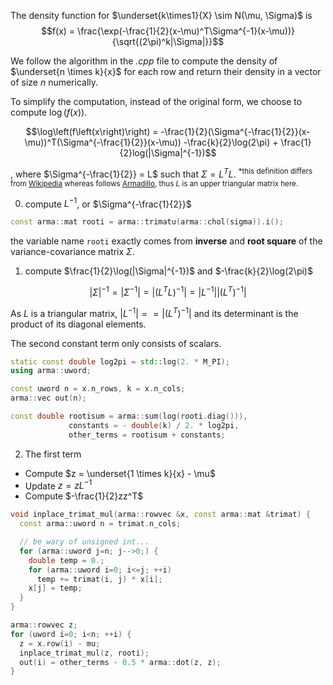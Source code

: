 The density function for $\underset{k\times1}{X} \sim N(\mu, \Sigma)$ is
$$f(x) = \frac{\exp(-\frac{1}{2}(x-\mu)^T\Sigma^{-1}(x-\mu))}{\sqrt{(2\pi)^k|\Sigma|}}$$


We follow the algorithm in the *.cpp* file to compute the density of $\underset{n \times k}{x}$ for each row and return their density in a vector of size $n$ numerically.

To simplify the computation, instead of the original form, we choose to compute $\log\left(f\left(x\right)\right)$.

$$\log\left(f\left(x\right)\right) = 
-\frac{1}{2}(\Sigma^{-\frac{1}{2}}(x-\mu))^T(\Sigma^{-\frac{1}{2}}(x-\mu))
-\frac{k}{2}\log(2\pi) + \frac{1}{2}log(|\Sigma|^{-1})$$

, where $\Sigma^{-\frac{1}{2}} = L$ such that $\Sigma = L^TL$. <sup>*this definition differs from [Wikipedia](https://en.wikipedia.org/wiki/Cholesky_decomposition) whereas follows [Armadillo](http://arma.sourceforge.net/docs.html#chol), thus $L$ is an upper triangular matrix here.<sup>

0. compute $L^{-1}$, or $\Sigma^{-\frac{1}{2}}$

```cpp
const arma::mat rooti = arma::trimatu(arma::chol(sigma)).i();
```
the variable name `rooti` exactly comes from **inverse** and **root square** of the variance-covariance matrix $\Sigma$.

1. compute $\frac{1}{2}\log(|\Sigma|^{-1})$ and $-\frac{k}{2}\log(2\pi)$

$$|\Sigma|^{-1} = |\Sigma^{-1}| = |(L^TL)^{-1}| = |L^{-1}||(L^T)^{-1}|$$

As $L$ is a triangular matrix, $|L^{-1}|==|(L^T)^{-1}|$ and its determinant is the product of its diagonal elements.

The second constant term only consists of scalars.

```cpp
static const double log2pi = std::log(2. * M_PI);
using arma::uword;

const uword n = x.n_rows, k = x.n_cols;
arma::vec out(n);

const double rootisum = arma::sum(log(rooti.diag())),
             constants = - double(k) / 2. * log2pi,
             other_terms = rootisum + constants;
```


2. The first term

* Compute $z = \underset{1 \times k}{x} - \mu$
* Update $z = zL^{-1}$
* Compute $-\frac{1}{2}zz^T$

```cpp
void inplace_trimat_mul(arma::rowvec &x, const arma::mat &trimat) {
  const arma::uword n = trimat.n_cols;

  // be wary of unsigned int...
  for (arma::uword j=n; j-->0;) {
    double temp = 0.;
    for (arma::uword i=0; i<=j; ++i)
      temp += trimat(i, j) * x[i];
    x[j] = temp;
  }
}

arma::rowvec z;
for (uword i=0; i<n; ++i) {
  z = x.row(i) - mu;
  inplace_trimat_mul(z, rooti);
  out(i) = other_terms - 0.5 * arma::dot(z, z);
}
```